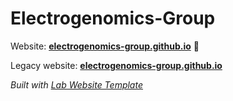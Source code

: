 
# Electrogenomics-Group

Website: **[electrogenomics-group.github.io](https://electrogenomics-group.github.io)** 🚀

Legacy website: **[electrogenomics-group.github.io](https://www.qmul.ac.uk/whri/research/electrogenomics-group/)** 


_Built with [Lab Website Template](https://greene-lab.gitbook.io/lab-website-template-docs)_
